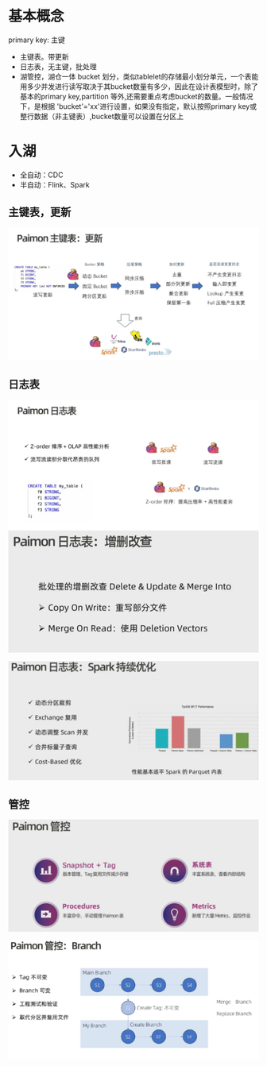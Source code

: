 # 基本概念
primary key: 主键
- 主键表。带更新
- 日志表，无主键，批处理
- 湖管控，湖仓一体
bucket 划分，类似tablelet的存储最小划分单元，一个表能用多少并发进行读写取决于其bucket数量有多少，因此在设计表模型时，除了基本的primary key,partition
等外,还需要重点考虑bucket的数量。一般情况下，是根据 'bucket'='xx'进行设置，如果没有指定，默认按照primary key或整行数据（非主键表）,bucket数量可以设置在分区上


# 入湖

- 全自动：CDC
- 半自动：Flink、Spark

## 主键表，更新

![img_1.png](img_1.png)

## 日志表

![img_2.png](img_2.png)
![img_4.png](img_4.png)

![img_5.png](img_5.png)


## 管控
![img_3.png](img_3.png)

![img_6.png](img_6.png)







